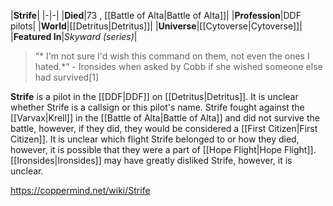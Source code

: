 |**Strife**|
|-|-|
|**Died**|73 , [[Battle of Alta\|Battle of Alta]]|
|**Profession**|DDF pilots|
|**World**|[[Detritus\|Detritus]]|
|**Universe**|[[Cytoverse\|Cytoverse]]|
|**Featured In**|*Skyward (series)*|

>“* I'm not sure I'd wish this command on them, not even the ones I hated.*”
\- Ironsides when asked by Cobb if she wished someone else had survived[1]


**Strife** is a pilot in the [[DDF\|DDF]] on [[Detritus\|Detritus]]. It is unclear whether Strife is a callsign or this pilot's name.
Strife fought against the [[Varvax\|Krell]] in the [[Battle of Alta\|Battle of Alta]] and did not survive the battle, however, if they did, they would be considered a [[First Citizen\|First Citizen]]. It is unclear which flight Strife belonged to or how they died, however, it is possible that they were a part of [[Hope Flight\|Hope Flight]].
[[Ironsides\|Ironsides]] may have greatly disliked Strife, however, it is unclear.



https://coppermind.net/wiki/Strife
